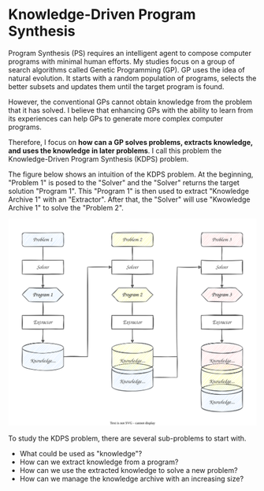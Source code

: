 # Knowledge-Driven Program Synthesis

Program Synthesis (PS) requires an intelligent agent to compose computer programs with minimal human efforts. My studies focus on a group of search algorithms called Genetic Programming (GP). GP uses the idea of natural evolution. It starts with a random population of programs, selects the better subsets and updates them until the target program is found.

However, the conventional GPs cannot obtain knowledge from the problem that it has solved. I believe that enhancing GPs with the ability to learn from its experiences can help GPs to generate more complex computer programs.

Therefore, I focus on **how can a GP solves problems, extracts knowledge, and uses the knowledge in later problems**. I call this problem the Knowledge-Driven Program Synthesis (KDPS) problem.

The figure below shows an intuition of the KDPS problem. At the beginning, "Problem 1" is posed to the "Solver" and the "Solver" returns the target solution "Program 1". This "Program 1" is then used to extract "Knowledge Archive 1" with an "Extractor". After that, the "Solver" will use "Kwowledge Archive 1" to solve the "Problem 2".

![Knowledge-Driven Program Synthesis](kdps.svg)

To study the KDPS problem, there are several sub-problems to start with.

- What could be used as "knowledge"?
- How can we extract knowledge from a program?
- How can we use the extracted knowledge to solve a new problem?
- How can we manage the knowledge archive with an increasing size?
